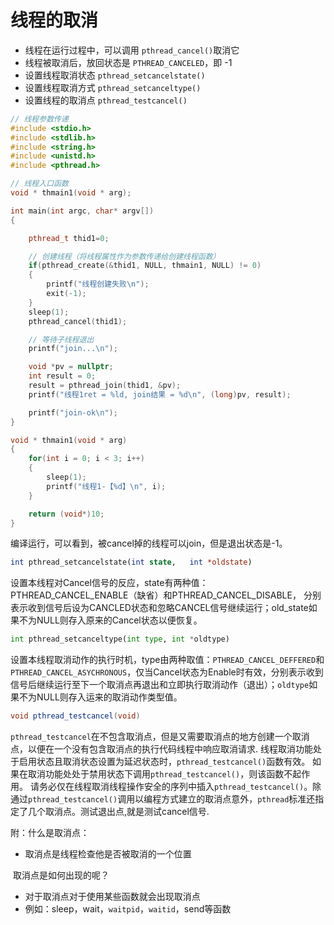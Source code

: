 # 线程的取消

- 线程在运行过程中，可以调用 `pthread_cancel()`取消它
- 线程被取消后，放回状态是 `PTHREAD_CANCELED`，即 -1
- 设置线程取消状态 `pthread_setcancelstate()`
- 设置线程取消方式 `pthread_setcanceltype()`
- 设置线程的取消点 `pthread_testcancel()`



```c++
// 线程参数传递
#include <stdio.h>
#include <stdlib.h>
#include <string.h>
#include <unistd.h>
#include <pthread.h>

// 线程入口函数
void * thmain1(void * arg);

int main(int argc, char* argv[])
{

    pthread_t thid1=0;

    // 创建线程（将线程属性作为参数传递给创建线程函数）
    if(pthread_create(&thid1, NULL, thmain1, NULL) != 0)
    {
        printf("线程创建失败\n");
        exit(-1);
    }
    sleep(1);
    pthread_cancel(thid1);

    // 等待子线程退出
    printf("join...\n");

    void *pv = nullptr;
    int result = 0;
    result = pthread_join(thid1, &pv);
    printf("线程1ret = %ld, join结果 = %d\n", (long)pv, result);

    printf("join-ok\n");
}

void * thmain1(void * arg)
{
    for(int i = 0; i < 3; i++)
    {
        sleep(1);
        printf("线程1-【%d】\n", i);
    }

    return (void*)10;
}


```

编译运行，可以看到，被cancel掉的线程可以join，但是退出状态是-1。

```perl
int pthread_setcancelstate(int state,   int *oldstate)  
```

设置本线程对Cancel信号的反应，state有两种值：PTHREAD_CANCEL_ENABLE（缺省）和PTHREAD_CANCEL_DISABLE，
分别表示收到信号后设为CANCLED状态和忽略CANCEL信号继续运行；old_state如果不为NULL则存入原来的Cancel状态以便恢复。

```python
int pthread_setcanceltype(int type, int *oldtype)  
```

设置本线程取消动作的执行时机，type由两种取值：`PTHREAD_CANCEL_DEFFERED`和`PTHREAD_CANCEL_ASYCHRONOUS`，仅当Cancel状态为Enable时有效，分别表示收到信号后继续运行至下一个取消点再退出和立即执行取消动作（退出）；`oldtype`如果不为NULL则存入运来的取消动作类型值。

```java
void pthread_testcancel(void)
```

`pthread_testcancel`在不包含取消点，但是又需要取消点的地方创建一个取消点，以便在一个没有包含取消点的执行代码线程中响应取消请求.
线程取消功能处于启用状态且取消状态设置为延迟状态时，`pthread_testcancel()`函数有效。
如果在取消功能处处于禁用状态下调用`pthread_testcancel()`，则该函数不起作用。
请务必仅在线程取消线程操作安全的序列中插入`pthread_testcancel()`。除通过`pthread_testcancel()`调用以编程方式建立的取消点意外，`pthread`标准还指定了几个取消点。测试退出点,就是测试cancel信号.

附：什么是取消点：

- 取消点是线程检查他是否被取消的一个位置

​    取消点是如何出现的呢？

- 对于取消点对于使用某些函数就会出现取消点
- 例如：sleep，wait，`waitpid`，`waitid`，send等函数